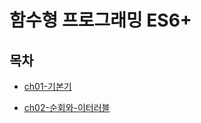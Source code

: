 # 함수형 프로그래밍 ES6+

## 목차

- [ch01-기본기](./ch01_기본기/README.md)

- [ch02-순회와-이터러블](ch02_순회와_이터러블:이터레이블_프로토콜/README.md)
